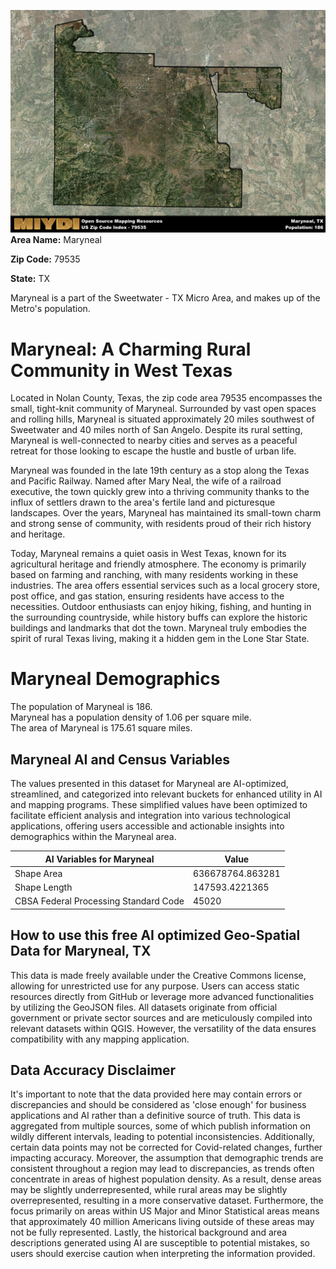![Image Alt Text](../_images/79535.png)
**Area Name:** Maryneal

**Zip Code:** 79535

**State:** TX

Maryneal is a part of the Sweetwater - TX Micro Area, and makes up  of the Metro's population.  

# Maryneal: A Charming Rural Community in West Texas

Located in Nolan County, Texas, the zip code area 79535 encompasses the small, tight-knit community of Maryneal. Surrounded by vast open spaces and rolling hills, Maryneal is situated approximately 20 miles southwest of Sweetwater and 40 miles north of San Angelo. Despite its rural setting, Maryneal is well-connected to nearby cities and serves as a peaceful retreat for those looking to escape the hustle and bustle of urban life.

Maryneal was founded in the late 19th century as a stop along the Texas and Pacific Railway. Named after Mary Neal, the wife of a railroad executive, the town quickly grew into a thriving community thanks to the influx of settlers drawn to the area's fertile land and picturesque landscapes. Over the years, Maryneal has maintained its small-town charm and strong sense of community, with residents proud of their rich history and heritage.

Today, Maryneal remains a quiet oasis in West Texas, known for its agricultural heritage and friendly atmosphere. The economy is primarily based on farming and ranching, with many residents working in these industries. The area offers essential services such as a local grocery store, post office, and gas station, ensuring residents have access to the necessities. Outdoor enthusiasts can enjoy hiking, fishing, and hunting in the surrounding countryside, while history buffs can explore the historic buildings and landmarks that dot the town. Maryneal truly embodies the spirit of rural Texas living, making it a hidden gem in the Lone Star State.

# Maryneal Demographics

The population of Maryneal is 186.  
Maryneal has a population density of 1.06 per square mile.  
The area of Maryneal is 175.61 square miles.  

## Maryneal AI and Census Variables

The values presented in this dataset for Maryneal are AI-optimized, streamlined, and categorized into relevant buckets for enhanced utility in AI and mapping programs. These simplified values have been optimized to facilitate efficient analysis and integration into various technological applications, offering users accessible and actionable insights into demographics within the Maryneal area.

| AI Variables for Maryneal | Value |
|-------------|-------|
| Shape Area | 636678764.863281 |
| Shape Length | 147593.4221365 |
| CBSA Federal Processing Standard Code | 45020 |

## How to use this free AI optimized Geo-Spatial Data for Maryneal, TX

This data is made freely available under the Creative Commons license, allowing for unrestricted use for any purpose. Users can access static resources directly from GitHub or leverage more advanced functionalities by utilizing the GeoJSON files. All datasets originate from official government or private sector sources and are meticulously compiled into relevant datasets within QGIS. However, the versatility of the data ensures compatibility with any mapping application.

## Data Accuracy Disclaimer
It's important to note that the data provided here may contain errors or discrepancies and should be considered as 'close enough' for business applications and AI rather than a definitive source of truth. This data is aggregated from multiple sources, some of which publish information on wildly different intervals, leading to potential inconsistencies. Additionally, certain data points may not be corrected for Covid-related changes, further impacting accuracy. Moreover, the assumption that demographic trends are consistent throughout a region may lead to discrepancies, as trends often concentrate in areas of highest population density. As a result, dense areas may be slightly underrepresented, while rural areas may be slightly overrepresented, resulting in a more conservative dataset. Furthermore, the focus primarily on areas within US Major and Minor Statistical areas means that approximately 40 million Americans living outside of these areas may not be fully represented. Lastly, the historical background and area descriptions generated using AI are susceptible to potential mistakes, so users should exercise caution when interpreting the information provided.
